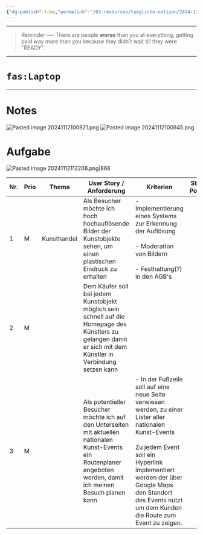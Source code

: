 ```yaml
---
{"dg-publish":true,"permalink":"/02-resources/taegliche-notizen/2024-11-12/","tags":["täglicheNotiz","GFN/LFzq3a/input"],"updated":"2024-11-12T12:03:30.924+01:00"}
---
```


---
>Reminder ── There are people **worse** than you at everything, getting paid way more than you because they didn't wait till they were "READY". 
---
# `fas:Laptop`
___
# Notes
![Pasted image 20241112100921.png](/img/user/Pasted%20image%2020241112100921.png)
![Pasted image 20241112100945.png](/img/user/Pasted%20image%2020241112100945.png)
# Aufgabe
![Pasted image 20241112112206.png|868](/img/user/Pasted%20image%2020241112112206.png)


| Nr. | Prio | Thema       | User Story / Anforderung                                                                                                                                              | Kriterien                                                                                                                                                                                                                                                                             | Story Points |
| --- | ---- | ----------- | --------------------------------------------------------------------------------------------------------------------------------------------------------------------- | ------------------------------------------------------------------------------------------------------------------------------------------------------------------------------------------------------------------------------------------------------------------------------------- | ------------ |
| 1   | M    | Kunsthandel | Als Besucher möchte ich hoch hochauflösende Bilder der Kunstobjekte sehen, um einen plastischen Eindruck zu erhalten                                                  | - Implementierung eines Systems zur Erkennung der Auflösung<br><br>- Moderation von Bildern<br><br>- Festhaltung(?) in den AGB's                                                                                                                                                      |              |
| 2   | M    |             | Dem Käufer soll bei jedem Kunstobjekt möglich sein schnell auf die Homepage des Künstlers zu gelangen damit er sich mit dem Künstler in Verbindung setzen kann        |                                                                                                                                                                                                                                                                                       |              |
| 3   | M    |             | Als potentieller Besucher möchte ich auf den Unterseiten mit aktuellen nationalen Kunst-Events ein Routenplaner angeboten werden, damit ich meinen Besuch planen kann | - In der Fußzeile soll auf eine neue Seite verwiesen werden, zu einer Lister aller nationalen Kunst-Events   <br>      <br>    Zu jedem Event soll ein Hyperlink implementiert werden der über Google Maps den Standort des Events nutzt um dem Kunden die Route zum Event zu zeigen. |              |
